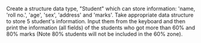 Create a structure data type, "Student" which can store information: 'name, 'roll no.', 'age', 'sex', 'address' and 'marks'. Take appropriate data structure to store 5 student's information. Input them from the keyboard and then print the information (all fields) of the students who got more than 60% and 80% marks (Note 80% students will not be included in the 60% zone).
